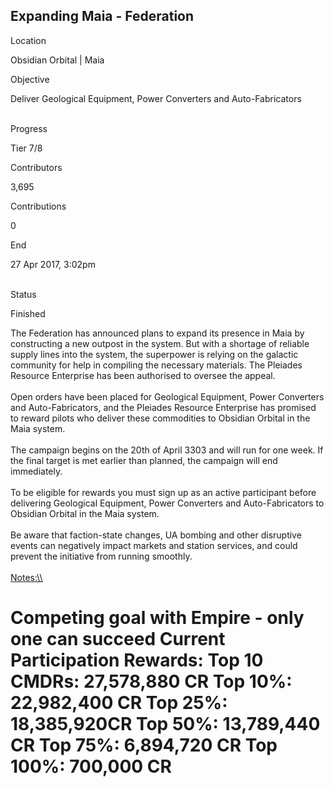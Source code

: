 ## Expanding Maia - Federation

Location

Obsidian Orbital \| Maia

Objective

Deliver Geological Equipment, Power Converters and Auto-Fabricators

\
Progress

Tier 7/8

Contributors

3,695

Contributions

0

End

27 Apr 2017, 3:02pm

\
Status

Finished

The Federation has announced plans to expand its presence in Maia by
constructing a new outpost in the system. But with a shortage of
reliable supply lines into the system, the superpower is relying on the
galactic community for help in compiling the necessary materials. The
Pleiades Resource Enterprise has been authorised to oversee the appeal.\
\
Open orders have been placed for Geological Equipment, Power Converters
and Auto-Fabricators, and the Pleiades Resource Enterprise has promised
to reward pilots who deliver these commodities to Obsidian Orbital in
the Maia system.\
\
The campaign begins on the 20th of April 3303 and will run for one week.
If the final target is met earlier than planned, the campaign will end
immediately.\
\
To be eligible for rewards you must sign up as an active participant
before delivering Geological Equipment, Power Converters and
Auto-Fabricators to Obsidian Orbital in the Maia system.\
\
Be aware that faction-state changes, UA bombing and other disruptive
events can negatively impact markets and station services, and could
prevent the initiative from running smoothly.\
\
[Notes:\\\\](Notes:\\)

# Competing goal with Empire - only one can succeed  Current Participation Rewards: Top 10 CMDRs: 27,578,880 CR Top 10%: 22,982,400 CR Top 25%: 18,385,920CR Top 50%: 13,789,440 CR Top 75%: 6,894,720 CR Top 100%: 700,000 CR
